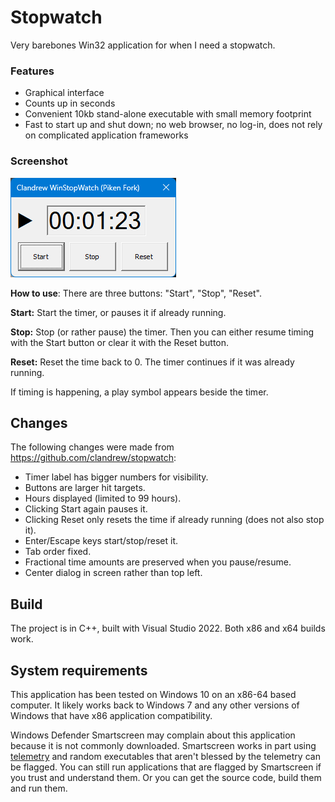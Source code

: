 # Stopwatch
Very barebones Win32 application for when I need a stopwatch.

### Features

* Graphical interface
* Counts up in seconds
* Convenient 10kb stand-alone executable with small memory footprint
* Fast to start up and shut down; no web browser, no log-in, does not rely on complicated application frameworks

### Screenshot

![Image](Images/Screenshot.png "Program screenshot")

**How to use**: There are three buttons: "Start", "Stop", "Reset".

**Start:** Start the timer, or pauses it if already running.

**Stop:** Stop (or rather pause) the timer. Then you can either resume timing with the Start button or clear it with the Reset button.

**Reset:** Reset the time back to 0. The timer continues if it was already running.

If timing is happening, a play symbol appears beside the timer.

## Changes

The following changes were made from https://github.com/clandrew/stopwatch:

- Timer label has bigger numbers for visibility.
- Buttons are larger hit targets.
- Hours displayed (limited to 99 hours).
- Clicking Start again pauses it.
- Clicking Reset only resets the time if already running (does not also stop it).
- Enter/Escape keys start/stop/reset it.
- Tab order fixed.
- Fractional time amounts are preserved when you pause/resume.
- Center dialog in screen rather than top left.

## Build
The project is in C++, built with Visual Studio 2022. Both x86 and x64 builds work.

## System requirements
This application has been tested on Windows 10 on an x86-64 based computer. It likely works back to Windows 7 and any other versions of Windows that have x86 application compatibility.

Windows Defender Smartscreen may complain about this application because it is not commonly downloaded. Smartscreen works in part using [telemetry](https://learn.microsoft.com/en-us/windows/security/threat-protection/microsoft-defender-smartscreen/microsoft-defender-smartscreen-overview) and random executables that aren't blessed by the telemetry can be flagged. You can still run applications that are flagged by Smartscreen if you trust and understand them. Or you can get the source code, build them and run them.
